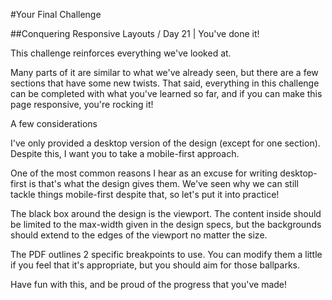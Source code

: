 #Your Final Challenge

##Conquering Responsive Layouts / Day 21 | You've done it!

This challenge reinforces everything we've looked at.

Many parts of it are similar to what we've already seen, but there are a few sections that have some new twists. 
That said, everything in this challenge can be completed with what you've learned so far, 
and if you can make this page responsive, you're rocking it!

A few considerations

I've only provided a desktop version of the design (except for one section). 
Despite this, I want you to take a mobile-first approach.

One of the most common reasons I hear as an excuse for writing desktop-first is that's what the design gives them. 
We've seen why we can still tackle things mobile-first despite that, so let's put it into practice!

The black box around the design is the viewport. 
The content inside should be limited to the max-width given in the design specs, 
but the backgrounds should extend to the edges of the viewport no matter the size.

The PDF outlines 2 specific breakpoints to use. 
You can modify them a little if you feel that it's appropriate, but you should aim for those ballparks.

Have fun with this, and be proud of the progress that you've made!